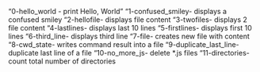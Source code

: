 “0-hello_world - print Hello, World”
“1-confused_smiley- displays a confused smiley
“2-hellofile- displays file content
“3-twofiles- displays 2 file content
“4-lastlines- displays last 10 lines
“5-firstlines- displays first 10 lines
“6-third_line- displays third line
“7-file- creates new file with content
“8-cwd_state- writes command result into a file
“9-duplicate_last_line- duplicate last line of a file
“10-no_more_js- delete *.js files
“11-directories- count total number of directories
